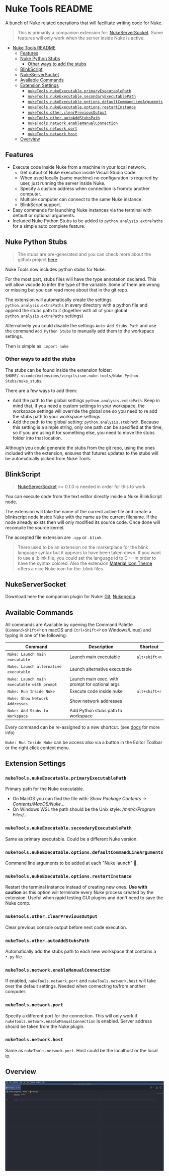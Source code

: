 # Nuke Tools README

A bunch of Nuke related operations that will facilitate writing code for Nuke.

> This is primarily a companion extension for: [NukeServerSocket](#nukeserversocket). Some features will only work when the server inside Nuke is active.

- [Nuke Tools README](#nuke-tools-readme)
  - [Features](#features)
  - [Nuke Python Stubs](#nuke-python-stubs)
    - [Other ways to add the stubs](#other-ways-to-add-the-stubs)
  - [BlinkScript](#blinkscript)
  - [NukeServerSocket](#nukeserversocket)
  - [Available Commands](#available-commands)
  - [Extension Settings](#extension-settings)
    - [`nukeTools.nukeExecutable.primaryExecutablePath`](#nuketoolsnukeexecutableprimaryexecutablepath)
    - [`nukeTools.nukeExecutable.secondaryExecutablePath`](#nuketoolsnukeexecutablesecondaryexecutablepath)
    - [`nukeTools.nukeExecutable.options.defaultCommandLineArguments`](#nuketoolsnukeexecutableoptionsdefaultcommandlinearguments)
    - [`nukeTools.nukeExecutable.options.restartInstance`](#nuketoolsnukeexecutableoptionsrestartinstance)
    - [`nukeTools.other.clearPreviousOutput`](#nuketoolsotherclearpreviousoutput)
    - [`nukeTools.other.autoAddStubsPath`](#nuketoolsotherautoaddstubspath)
    - [`nukeTools.network.enableManualConnection`](#nuketoolsnetworkenablemanualconnection)
    - [`nukeTools.network.port`](#nuketoolsnetworkport)
    - [`nukeTools.network.host`](#nuketoolsnetworkhost)
  - [Overview](#overview)

## Features

* Execute code inside Nuke from a machine in your local network.
  * Get output of Nuke execution inside Visual Studio Code.
  * When used locally (same machine) no configuration is required by user, just running the server inside Nuke.
  * Specify a custom address when connection is from/to another computer.
  * Multiple computer can connect to the same Nuke instance.
  * BlinkScript support.
* Easy commands for launching Nuke instances via the terminal with default or optional arguments.
* Included Nuke Python Stubs to be added to `python.analysis.extraPaths` for a simple auto complete feature.

## Nuke Python Stubs

> The stubs are pre-generated and you can check more about the github project [here](https://github.com/sisoe24/Nuke-Python-Stubs).

Nuke Tools now includes python stubs for Nuke. 

For the most part, stubs files will have the type annotation declared. This will allow vscode to infer the type of the variable. Some of them are wrong or missing but you can read more about that in the git repo.

The extension will automatically create the settings `python.analysis.extraPaths` in every directory with a python file and append the stubs path to it (together with all of your global `python.analysis.extraPaths` settings)

Alternatively you could disable the settings `Auto Add Stubs Path` and use the command `Add Python Stubs` to manually add them to the workspace settings.

Then is simple as: `import nuke`

### Other ways to add the stubs

The stubs can be found inside the extension folder: `$HOME/.vscode/extensions/virgilsisoe.nuke-tools/Nuke-Python-Stubs/nuke_stubs`.

There are a few ways to add them:

* Add the path to the global settings `python.analysis.extraPath`. Keep in mind that, if you need a custom settings in your workspace, the workspace settings will override the global one so you need to re add the stubs path to your workspace settings. 
* Add the path to the global setting: `python.analysis.stubPath`. Because this setting is a simple string, only one path can be specified at the time, so if you are using it for something else, you need to move the stubs folder into that location.

Although you could generate the stubs from the git repo, using the ones included with the extension, ensures that futures updates to the stubs will be automatically picked from Nuke Tools.

## BlinkScript

>  [NukeServerSocket](#nukeserversocket) >= 0.1.0 is needed in order for this to work.

You can execute code from the text editor directly inside a Nuke BlinkScript node.

The extension will take the name of the current active file and create a blinkscript node inside Nuke with the name as the current filename. If the node already exists then will only modified its source code. Once done will recompile the source kernel.

The accepted file extension are `.cpp` or `.blink`.

> There used to be an extension on the marketplace for the blink language syntax but it appears to have been taken down. If you want to use a .blink file, you could set the language id to C++ in order to have the syntax colored. Also the extension [Material Icon Theme](https://marketplace.visualstudio.com/items?itemName=PKief.material-icon-theme) offers a nice Nuke icon for the .blink files.

## NukeServerSocket

Download here the companion plugin for Nuke: [Git](https://github.com/sisoe24/NukeServerSocket), [Nukepedia](http://www.nukepedia.com/python/misc/nukeserversocket).

## Available Commands

All commands are Available by opening the Command Palette (`Command+Shift+P` on macOS and `Ctrl+Shift+P` on Windows/Linux) and typing in one of the following:

| Command                                    | Description                                     | Shortcut      |
| ------------------------------------------ | ----------------------------------------------- | ------------- |
| `Nuke: Launch main executable`             | Launch main executable                          | `alt+shift+n` |
| `Nuke: Launch alternative executable`      | Launch alternative executable                   |               |
| `Nuke: Launch main executable with prompt` | Launch main exec. with prompt for optional args |               |
| `Nuke: Run Inside Nuke`                    | Execute code inside nuke                        | `alt+shift+r` |
| `Nuke: Show Network Addresses`             | Show network addresses                          |               |
| `Nuke: Add Stubs to Workspace`             | Add Python stubs path to workspace              |               |

Every command can be re-assigned to a new shortcut. (see [docs](https://code.visualstudio.com/docs/getstarted/keybindings) for more info)

`Nuke: Run Inside Nuke` can be access also via a button in the Editor Toolbar or the right click context menu.

## Extension Settings

### `nukeTools.nukeExecutable.primaryExecutablePath`

Primary path for the Nuke executable.

* On MacOS you can find the file with: _Show Package Contents -> Contents/MacOS/Nuke..._
* On Windows WSL the path should be the Unix style: _/mnt/c/Program Files/..._

### `nukeTools.nukeExecutable.secondaryExecutablePath`

Same as primary executable. Could be a different Nuke version.

### `nukeTools.nukeExecutable.options.defaultCommandLineArguments`

Command line arguments to be added at each "Nuke launch" 🚀.

### `nukeTools.nukeExecutable.options.restartInstance`

Restart the terminal instance instead of creating new ones. **Use with caution** as this option will terminate every Nuke process created by the extension. Useful when rapid testing GUI plugins and don't need to save the Nuke comp.

### `nukeTools.other.clearPreviousOutput`

Clear previous console output before next code execution.

### `nukeTools.other.autoAddStubsPath`

Automatically add the stubs path to each new workspace that contains a `*.py` file.

### `nukeTools.network.enableManualConnection`

If enabled, `nukeTools.network.port` and `nukeTools.network.host` will take over the default settings. Needed when connecting to/from another computer.

### `nukeTools.network.port`

Specify a different port for the connection. This will only work if `nukeTools.network.enableManualConnection` is enabled. Server address should be taken from the Nuke plugin.

### `nukeTools.network.host`

Same as `nukeTools.network.port`. Host could be the localhost or the local ip.

## Overview

![auto-complete](images/auto_complete.gif)

